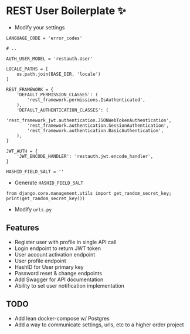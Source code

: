 # REST User Boilerplate :sparkles:

* Modify your settings

```
LANGUAGE_CODE = 'error_codes'

# ..

AUTH_USER_MODEL = 'restauth.User'

LOCALE_PATHS = [
    os.path.join(BASE_DIR, 'locale')
]

REST_FRAMEWORK = {
    'DEFAULT_PERMISSION_CLASSES': (
        'rest_framework.permissions.IsAuthenticated',
    ),
    'DEFAULT_AUTHENTICATION_CLASSES': (
        'rest_framework_jwt.authentication.JSONWebTokenAuthentication',
        'rest_framework.authentication.SessionAuthentication',
        'rest_framework.authentication.BasicAuthentication',
    ),
}

JWT_AUTH = {
    'JWT_ENCODE_HANDLER': 'restauth.jwt.encode_handler',
}

HASHID_FIELD_SALT = ''
```

* Generate `HASHID_FIELD_SALT`

`from django.core.management.utils import get_random_secret_key; print(get_random_secret_key())`

* Modify `urls.py`

## Features
- Register user with profile in single API call
- Login endpoint to return JWT token
- User account activation endpoint
- User profile endpoint
- HashID for User primary key
- Password reset & change endpoints
- Add Swagger for API documentation
- Ability to set user notification implementation

## TODO
- Add lean docker-compose w/ Postgres
- Add a way to communicate settings, urls, etc to a higher order project
